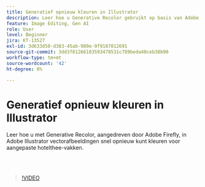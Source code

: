 ```yaml
---
title: Generatief opnieuw kleuren in Illustrator
description: Leer hoe u Generative Recolor gebruikt op basis van Adobe Firefly
feature: Image Editing, Gen AI
role: User
level: Beginner
jira: KT-13527
exl-id: 3d633d50-d383-45ab-989e-9f9187012691
source-git-commit: 3dd3f81266103593478531c789beda40ceb38b90
workflow-type: tm+mt
source-wordcount: '42'
ht-degree: 0%

---
```


# Generatief opnieuw kleuren in Illustrator

Leer hoe u met Generative Recolor, aangedreven door Adobe Firefly, in Adobe Illustrator vectorafbeeldingen snel opnieuw kunt kleuren voor aangepaste hotelthee-vakken.

<br> 

>[!VIDEO](https://video.tv.adobe.com/v/3442073?quality=12&learn=on&hidetitle=true&captions=dut)
